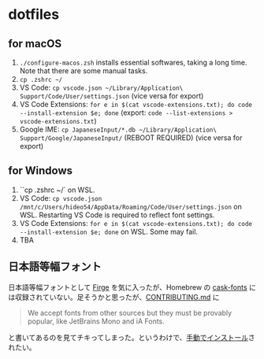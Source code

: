 # dotfiles

## for macOS

1. `./configure-macos.zsh` installs essential softwares, taking a long time. Note that there are some manual tasks.
1. `cp .zshrc ~/`
1. VS Code: `cp vscode.json ~/Library/Application\ Support/Code/User/settings.json` (vice versa for export)
1. VS Code Extensions: `for e in $(cat vscode-extensions.txt); do code --install-extension $e; done` (export: `code --list-extensions > vscode-extensions.txt`)
1. Google IME: `cp JapaneseInput/*.db ~/Library/Application\ Support/Google/JapaneseInput/` (REBOOT REQUIRED) (vice versa for export)

## for Windows

1. ``cp .zshrc ~/` on WSL.
1. VS Code: `cp vscode.json /mnt/c/Users/hideo54/AppData/Roaming/Code/User/settings.json` on WSL. Restarting VS Code is required to reflect font settings.
1. VS Code Extensions: `for e in $(cat vscode-extensions.txt); do code --install-extension $e; done` on WSL. Some may fail.
1. TBA

## 日本語等幅フォント

日本語等幅フォントとして [Firge](https://github.com/yuru7/Firge) を気に入ったが、Homebrew の [cask-fonts](https://github.com/Homebrew/homebrew-cask-fonts) には収録されていない。足そうかと思ったが、[CONTRIBUTING.md](https://github.com/Homebrew/homebrew-cask-fonts/blob/master/CONTRIBUTING.md) に

> We accept fonts from other sources but they must be provably popular, like JetBrains Mono and iA Fonts.

と書いてあるのを見てチキってしまった。というわけで、[手動でインストール](https://github.com/yuru7/Firge/releases)されたい。
